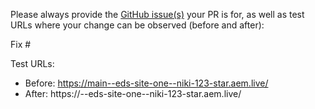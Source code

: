 Please always provide the [GitHub issue(s)](../issues) your PR is for, as well as test URLs where your change can be observed (before and after):

Fix #<gh-issue-id>

Test URLs:
- Before: https://main--eds-site-one--niki-123-star.aem.live/
- After: https://<branch>--eds-site-one--niki-123-star.aem.live/
